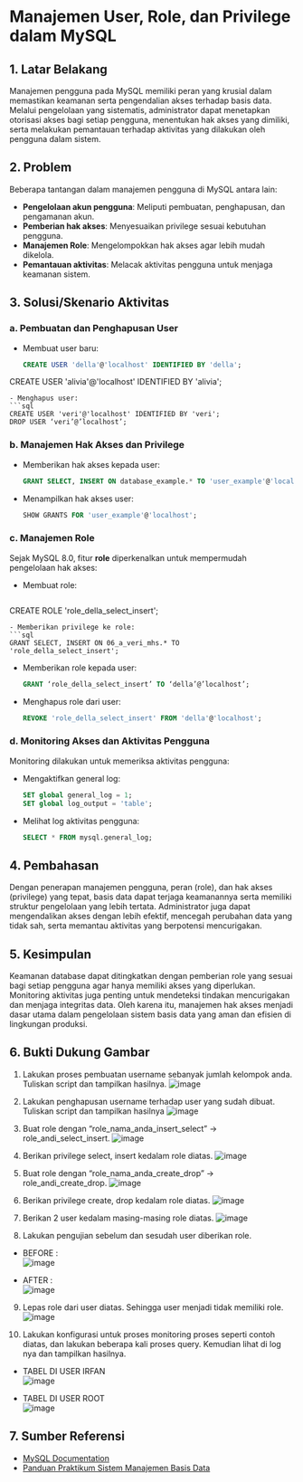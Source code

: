# Manajemen User, Role, dan Privilege dalam MySQL

## 1. Latar Belakang
Manajemen pengguna pada MySQL memiliki peran yang krusial dalam memastikan keamanan serta pengendalian akses terhadap basis data. Melalui pengelolaan yang sistematis, administrator dapat menetapkan otorisasi akses bagi setiap pengguna, menentukan hak akses yang dimiliki, serta melakukan pemantauan terhadap aktivitas yang dilakukan oleh pengguna dalam sistem.

## 2. Problem
Beberapa tantangan dalam manajemen pengguna di MySQL antara lain:
- **Pengelolaan akun pengguna**: Meliputi pembuatan, penghapusan, dan pengamanan akun.
- **Pemberian hak akses**: Menyesuaikan privilege sesuai kebutuhan pengguna.
- **Manajemen Role**: Mengelompokkan hak akses agar lebih mudah dikelola.
- **Pemantauan aktivitas**: Melacak aktivitas pengguna untuk menjaga keamanan sistem.

## 3. Solusi/Skenario Aktivitas
### a. Pembuatan dan Penghapusan User
- Membuat user baru:
  ```sql
  CREATE USER 'della'@'localhost' IDENTIFIED BY 'della';
CREATE USER 'alivia'@'localhost' IDENTIFIED BY 'alivia';
  ```
- Menghapus user:
  ```sql
 CREATE USER 'veri'@'localhost' IDENTIFIED BY 'veri';
DROP USER ‘veri’@’localhost’;
  ```

### b. Manajemen Hak Akses dan Privilege
- Memberikan hak akses kepada user:
  ```sql
  GRANT SELECT, INSERT ON database_example.* TO 'user_example'@'localhost';
  ```
- Menampilkan hak akses user:
  ```sql
  SHOW GRANTS FOR 'user_example'@'localhost';
  ```

### c. Manajemen Role
Sejak MySQL 8.0, fitur **role** diperkenalkan untuk mempermudah pengelolaan hak akses:
- Membuat role:
  ```sql
 CREATE ROLE 'role_della_select_insert';
  ```
- Memberikan privilege ke role:
  ```sql
  GRANT SELECT, INSERT ON 06_a_veri_mhs.* TO
'role_della_select_insert';
  ```
- Memberikan role kepada user:
  ```sql
  GRANT ‘role_della_select_insert’ TO ‘della’@’localhost’;
  ```
- Menghapus role dari user:
  ```sql
  REVOKE 'role_della_select_insert' FROM 'della'@'localhost';
  ```

### d. Monitoring Akses dan Aktivitas Pengguna
Monitoring dilakukan untuk memeriksa aktivitas pengguna:
- Mengaktifkan general log:
  ```sql
  SET global general_log = 1;
  SET global log_output = 'table';
  ```
- Melihat log aktivitas pengguna:
  ```sql
  SELECT * FROM mysql.general_log;
  ```

## 4. Pembahasan
Dengan penerapan manajemen pengguna, peran (role), dan hak akses (privilege) yang tepat, basis data dapat terjaga keamanannya serta memiliki struktur pengelolaan yang lebih tertata. Administrator juga dapat mengendalikan akses dengan lebih efektif, mencegah perubahan data yang tidak sah, serta memantau aktivitas yang berpotensi mencurigakan.

## 5. Kesimpulan
Keamanan database dapat ditingkatkan dengan pemberian role yang sesuai bagi setiap pengguna agar hanya memiliki akses yang diperlukan. Monitoring aktivitas juga penting untuk mendeteksi tindakan mencurigakan dan menjaga integritas data. Oleh karena itu, manajemen hak akses menjadi dasar utama dalam pengelolaan sistem basis data yang aman dan efisien di lingkungan produksi.

## 6. Bukti Dukung Gambar
1.   Lakukan proses pembuatan username sebanyak jumlah kelompok anda. Tuliskan script
dan tampilkan hasilnya.
![image](https://github.com/user-attachments/assets/86be45d0-8c6f-4706-92e7-ae1ce3ed1cb8)

2.   Lakukan penghapusan username terhadap user yang sudah dibuat. Tuliskan script dan tampilkan hasilnya
![image](https://github.com/user-attachments/assets/f8181c55-20b3-4979-8374-7fd18558b1fe)

3.   Buat role dengan “role_nama_anda_insert_select” → role_andi_select_insert.
 ![image](https://github.com/user-attachments/assets/fa316714-fa6f-4951-86bd-37d69e5e4103)
 
4.   Berikan privilege select, insert kedalam role diatas.
![image](https://github.com/user-attachments/assets/c88f194f-3f72-4726-b8af-e520543710ec)

5.   Buat role dengan “role_nama_anda_create_drop” → role_andi_create_drop.
![image](https://github.com/user-attachments/assets/8b1b63b1-7299-4777-b195-ed056824dedc)

6.   Berikan privilege create, drop kedalam role diatas.
![image](https://github.com/user-attachments/assets/1e083851-26dd-4231-aa31-d83ad13c3b66)

7.   Berikan 2 user kedalam masing-masing role diatas.
![image](https://github.com/user-attachments/assets/885789b3-9a51-490d-b55c-b723d79f2078)

8.   Lakukan pengujian sebelum dan sesudah user diberikan role.
- BEFORE : <br>
![image](https://github.com/user-attachments/assets/9a27874a-a3a0-42a7-a6ca-30492e0e248a)

- AFTER : <br>
![image](https://github.com/user-attachments/assets/fd6a9c95-6c73-4d97-845b-172045f928c1)

9.   Lepas role dari user diatas. Sehingga user menjadi tidak memiliki role.
![image](https://github.com/user-attachments/assets/bb4cbfcb-b4e0-4e03-abe2-8dd19e2a069b)

10.  Lakukan  konfigurasi  untuk  proses  monitoring  proses  seperti  contoh  diatas,  dan  lakukan beberapa kali proses query. Kemudian lihat di log nya dan tampilkan hasilnya.  
- TABEL DI USER IRFAN <br>
![image](https://github.com/user-attachments/assets/e854b476-5817-49d0-aaec-02c6d909e944)

- TABEL DI USER ROOT <br>
![image](https://github.com/user-attachments/assets/063d6efb-fb94-45bd-a949-ae2d7bfea6e5)


## 7. Sumber Referensi
- [MySQL Documentation](https://dev.mysql.com/doc/)
- [Panduan Praktikum Sistem Manajemen Basis Data](https://drive.google.com/file/d/10rLU8k_D0NKkDUkn5Ec-Njk71qbuqmta/view?usp=sharing)
